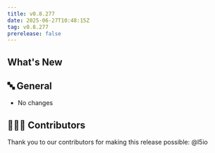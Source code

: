 ```yaml
---
title: v0.8.277
date: 2025-06-27T10:48:15Z
tag: v0.8.277
prerelease: false
---
```


## What's New
## 🔤 General
* No changes

## 👨🏽‍💻 Contributors

Thank you to our contributors for making this release possible:
@l5io

